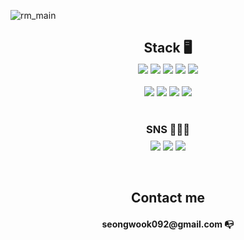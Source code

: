 

<!--
**ByeonSeongWK/ByeonSeongWK** is a ✨ _special_ ✨ repository because its `README.md` (this file) appears on your GitHub profile.

Here are some ideas to get you started:

- 🔭 I’m currently working on ...
- 🌱 I’m currently learning ...
- 👯 I’m looking to collaborate on ...
- 🤔 I’m looking for help with ...
- 💬 Ask me about ...
- 📫 How to reach me: ...
- 😄 Pronouns: ...
- ⚡ Fun fact: ...
-->

![rm_main](https://user-images.githubusercontent.com/92075727/150312758-867c73ae-c5cd-4759-998e-6b3afa81620d.png)




<h2 style="margin-bottom: 1%;" align="center">Stack&nbsp🖥</h2>
<div align="center">
<img src="https://img.shields.io/badge/Java-007396?style=flat-square&logo=Java&logoColor=white"/> <img src="https://img.shields.io/badge/Spring-6DB33F?style=flat-square&logo=Spring&logoColor=white"/> <img src="https://img.shields.io/badge/MySQL-4479A1?style=flat-square&logo=MySQL&logoColor=white"/> <img src="https://img.shields.io/badge/Oracle-F80000?style=flat-square&logo=Oracle&logoColor=white"/> <img src="https://img.shields.io/badge/Python-3766AB?style=flat-square&logo=Python&logoColor=white"/><br/><br/>
</div>

<div align="center">
<img src="https://img.shields.io/badge/HTML5-E34F26?style=flat-square&logo=HTML5&logoColor=white"/> <img src="https://img.shields.io/badge/CSS3-1572B6?style=flat-square&logo=CSS3&logoColor=white"/> <img src="https://img.shields.io/badge/JavaScript-F7DF1E?style=flat-square&logo=JavaScript&logoColor=white"/> <img src="https://img.shields.io/badge/jQuery-0769AD?style=flat-square&logo=jQuery&logoColor=white"/>
<br/><br/>
<h3 style="margin-bottom: 1%;" align="center">SNS&nbsp👨🏻‍💻</h3>
</div>

<div align="center">
<a  align="center" href="https://blog.naver.com/sungwook6546"><img  align= "center" src="https://img.shields.io/badge/Blogger-FF5722?style=flat-square&logo=Blogger&logoColor=white"/></a> <a href="https://www.instagram.com/bbbb__s_w/"><img  align= "center" src="https://img.shields.io/badge/Instagram-E4405F?style=flat-square&logo=Instagram&logoColor=white"/></a> <a href="https://github.com/ByeonSeongWK?tab=repositories"><img  align= "center" src="https://img.shields.io/badge/GitHub-181717?style=flat-square&logo=GitHub&logoColor=white"/></a>
</div><br/><br/>

<h2 align= "center">Contact me</h2>
<h4 align= "center">seongwook092@gmail.com&nbsp📭</h4>
